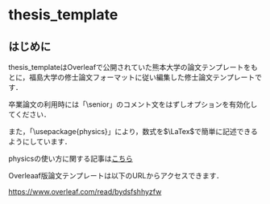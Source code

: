 # thesis_template

## はじめに

thesis_templateはOverleafで公開されていた熊本大学の論文テンプレートをもとに，福島大学の修士論文フォーマットに従い編集した修士論文テンプレートです．

卒業論文の利用時には「\senior」のコメント文をはずしオプションを有効化してください．

また，「\usepackage{physics}」により，数式を$\LaTex$で簡単に記述できるようにしています．

physicsの使い方に関する記事は[こちら](https://qiita.com/HelloRusk/items/ce9f49e9b3fc0344ae23)

Overleaaf版論文テンプレートは以下のURLからアクセスできます．

https://www.overleaf.com/read/bydsfshhyzfw
